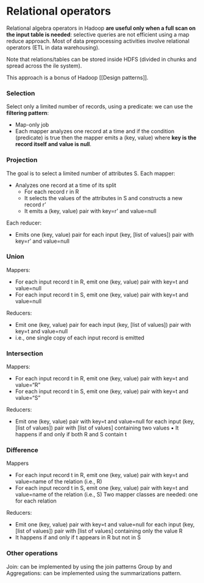 # Relational operators

Relational algebra operators in Hadoop **are useful only when a full scan on the input table is needed**: selective queries are not efficient using a map reduce approach.
Most of data preprocessing activities involve relational operators (ETL in data warehousing).

Note that relations/tables can be stored inside HDFS (divided in chunks and spread across the ile system).

This approach is a bonus of Hadoop [[Design patterns]].
### Selection

Select only a limited number of records, using a predicate: we can use the **filtering pattern**:
- Map-only job
- Each mapper analyzes one record at a time and if the condition (predicate) is true then the mapper emits a (key, value) where **key is the record itself and value is null**.

### Projection

The goal is to select a limited number of attributes S.
Each mapper:
- Analyzes one record at a time of its split
	- For each record r in R
	- It selects the values of the attributes in S and constructs a new record r’
	- It emits a (key, value) pair with key=r’ and value=null

Each reducer:
- Emits one (key, value) pair for each input (key, \[list of values\]) pair with key=r’ and value=null

### Union

Mappers:
- For each input record t in R, emit one (key, value) pair with key=t and value=null
- For each input record t in S, emit one (key, value) pair with key=t and value=null

Reducers:
- Emit one (key, value) pair for each input (key, \[list of values\]) pair with key=t and value=null
- i.e., one single copy of each input record is emitted

### Intersection

Mappers:
- For each input record t in R, emit one (key, value) pair with key=t and value=“R”
- For each input record t in S, emit one (key, value) pair with key=t and value=“S”

Reducers:
- Emit one (key, value) pair with key=t and value=null for each input (key, \[list of values\]) pair with \[list of values\] containing two values
▪ It happens if and only if both R and S contain t

### Difference

Mappers
- For each input record t in R, emit one (key, value) pair with key=t and value=name of the relation (i.e., R)
- For each input record t in S, emit one (key, value) pair with key=t and value=name of the relation (i.e., S)
Two mapper classes are needed: one for each relation

Reducers:
- Emit one (key, value) pair with key=t and value=null for each input (key, \[list
of values\]) pair with \[list of values\] containing only the value R
- It happens if and only if t appears in R but not in S

### Other operations

Join: can be implemented by using the join patterns
Group by and Aggregations: can be implemented using the summarizations pattern.